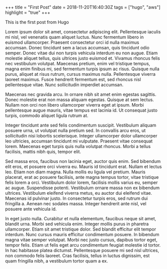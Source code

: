 +++
title = "First Post"
date = 2018-11-20T16:40:30Z
tags =  ["hugo", "aws"]
highlight = "true"
+++

This is the first post from Hugo

Lorem ipsum dolor sit amet, consectetur adipiscing elit. Pellentesque iaculis mi nisl, vel venenatis quam aliquet luctus. Nunc fermentum libero in euismod ullamcorper. Praesent consectetur orci id nulla maximus accumsan. Donec tincidunt sem a lacus accumsan, quis tincidunt odio semper. Donec vitae dui non turpis vehicula interdum eu non augue. Etiam molestie aliquet tellus, quis ultrices justo euismod et. Vivamus rhoncus felis nec vestibulum volutpat. Maecenas pretium, enim vel tristique tempus, magna enim finibus mi, sed fermentum turpis ipsum ac risus. Quisque nulla purus, aliquet at risus rutrum, cursus maximus nulla. Pellentesque viverra laoreet maximus. Fusce hendrerit fermentum est, sed rhoncus nisl pellentesque vitae. Nunc sollicitudin imperdiet accumsan.

Maecenas nec gravida arcu. In ornare nibh sit amet enim egestas sagittis. Donec molestie erat non massa aliquam egestas. Quisque at sem lectus. Nullam non orci non libero ullamcorper viverra eget at ipsum. Morbi pellentesque augue mauris, vitae tempus est lacinia id. Ut consequat justo turpis, commodo aliquet ligula rutrum at.

Integer tincidunt ante sed felis condimentum suscipit. Vestibulum aliquam posuere urna, ut volutpat nulla pretium sed. In convallis arcu eros, ut sollicitudin nisi lobortis scelerisque. Integer ullamcorper dolor ullamcorper leo ultricies, accumsan tincidunt mi vulputate. Praesent vitae consequat lorem. Maecenas eget turpis quis nulla volutpat rhoncus. Morbi a tellus facilisis, mattis nibh quis, tempor elit.

Sed massa eros, faucibus non lacinia eget, auctor quis enim. Sed bibendum elit eros, et posuere orci viverra eu. Mauris id tincidunt erat. Nullam et lectus leo. Etiam non diam magna. Nulla mollis eu ligula vel pretium. Mauris placerat, erat ac posuere facilisis, ante magna tempus tortor, vitae tristique felis lorem a orci. Vestibulum dolor lorem, facilisis mollis varius eu, semper ac augue. Suspendisse potenti. Vestibulum ornare massa non ex bibendum ultrices. Vestibulum eleifend viverra metus, eu auctor dui eleifend vitae. Maecenas id pulvinar justo. In consectetur turpis eros, sed rutrum dui fringilla a. Aenean nec sodales massa. Integer hendrerit ante nisl, vel posuere ante vehicula id.

In eget justo nulla. Curabitur et nulla elementum, faucibus neque sit amet, blandit urna. Morbi sed vehicula enim. Integer mollis purus in pharetra ullamcorper. Etiam sit amet tristique dolor. Sed blandit efficitur elit tempor interdum. Nunc cursus mauris efficitur condimentum posuere. In bibendum magna vitae semper volutpat. Morbi nec justo cursus, dapibus tortor eget, tempor felis. Etiam ut felis eget arcu condimentum feugiat molestie id tortor. In hac habitasse platea dictumst. Pellentesque posuere mi sed nisl ultrices, non commodo felis laoreet. Cras facilisis, tellus in luctus dignissim, est quam fringilla nibh, a vestibulum tortor quam a ex.

